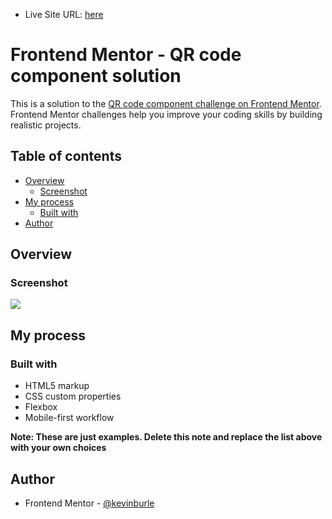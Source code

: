 - Live Site URL: [here](https://kevinburle.github.io/QR-code-component_FEM/)

# Frontend Mentor - QR code component solution

This is a solution to the [QR code component challenge on Frontend Mentor](https://www.frontendmentor.io/challenges/qr-code-component-iux_sIO_H). Frontend Mentor challenges help you improve your coding skills by building realistic projects. 

## Table of contents

- [Overview](#overview)
  - [Screenshot](#screenshot)
- [My process](#my-process)
  - [Built with](#built-with)
- [Author](#author)

## Overview

### Screenshot

![](screenshots/qr-code-component-screenshot.jpg.jpg)

## My process

### Built with

- HTML5 markup
- CSS custom properties
- Flexbox
- Mobile-first workflow

**Note: These are just examples. Delete this note and replace the list above with your own choices**

## Author

- Frontend Mentor - [@kevinburle](https://www.frontendmentor.io/profile/kevinburle)
